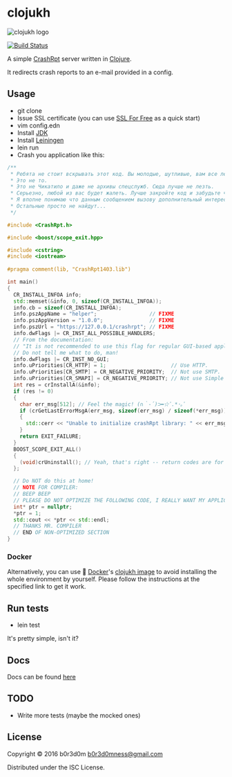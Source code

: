 # clojukh

![clojukh logo](http://i.imgur.com/RoWk1zy.jpg)

[![Build Status](https://travis-ci.org/b0r3d0m/clojukh.svg?branch=dev)](https://travis-ci.org/b0r3d0m/clojukh)

A simple [CrashRpt](http://crashrpt.sourceforge.net/) server written in [Clojure](https://clojure.org/).

It redirects crash reports to an e-mail provided in a config.

## Usage

* git clone
* Issue SSL certificate (you can use [SSL For Free](https://www.sslforfree.com/) as a quick start)
* vim config.edn
* Install [JDK](http://www.oracle.com/technetwork/java/javase/downloads/index.html)
* Install [Leiningen](http://leiningen.org/)
* lein run
* Crash you application like this:

```cpp
/**
 * Ребята не стоит вскрывать этот код. Вы молодые, шутливые, вам все легко.
 * Это не то.
 * Это не Чикатило и даже не архивы спецслужб. Сюда лучше не лезть.
 * Серьезно, любой из вас будет жалеть. Лучше закройте код и забудьте что тут писалось.
 * Я вполне понимаю что данным сообщением вызову дополнительный интерес, но хочу сразу предостеречь пытливых - стоп.
 * Остальные просто не найдут...
 */

#include <CrashRpt.h>

#include <boost/scope_exit.hpp>

#include <cstring>
#include <iostream>
 
#pragma comment(lib, "CrashRpt1403.lib")

int main()
{
  CR_INSTALL_INFOA info;
  std::memset(&info, 0, sizeof(CR_INSTALL_INFOA));
  info.cb = sizeof(CR_INSTALL_INFOA);
  info.pszAppName = "helper";                 // FIXME
  info.pszAppVersion = "1.0.0";               // FIXME
  info.pszUrl = "https://127.0.0.1/crashrpt"; // FIXME
  info.dwFlags |= CR_INST_ALL_POSSIBLE_HANDLERS;
  // From the documentation:
  // "It is not recommended to use this flag for regular GUI-based applications, blah-blah-blah"
  // Do not tell me what to do, man!
  info.dwFlags |= CR_INST_NO_GUI;
  info.uPriorities[CR_HTTP] = 1;                     // Use HTTP.
  info.uPriorities[CR_SMTP] = CR_NEGATIVE_PRIORITY;  // Not use SMTP.
  info.uPriorities[CR_SMAPI] = CR_NEGATIVE_PRIORITY; // Not use Simple MAPI.
  int res = crInstallA(&info);
  if (res != 0)
  {
    char err_msg[512]; // Feel the magic! (∩｀-´)⊃━☆ﾟ.*･｡ﾟ
    if (crGetLastErrorMsgA(err_msg, sizeof(err_msg) / sizeof(*err_msg)) > 0)
    {
      std::cerr << "Unable to initialize crashRpt library: " << err_msg << std::endl;
    }
    return EXIT_FAILURE;
  }
  BOOST_SCOPE_EXIT_ALL()
  {
    (void)crUninstall(); // Yeah, that's right -- return codes are for pussies
  };

  // Do NOT do this at home!
  // NOTE FOR COMPILER:
  // BEEP BEEP
  // PLEASE DO NOT OPTIMIZE THE FOLLOWING CODE, I REALLY WANT MY APPLICATION TO CRASH
  int* ptr = nullptr;
  *ptr = 1;
  std::cout << *ptr << std::endl;
  // THANKS MR. COMPILER
  // END OF NON-OPTIMIZED SECTION
}
```

### Docker

Alternatively, you can use :whale: [Docker](https://www.docker.com)'s [clojukh image](https://hub.docker.com/r/b0r3d0m/clojukh/) to avoid installing the whole environment by yourself. Please follow the instructions at the specified link to get it work.

## Run tests

* lein test

It's pretty simple, isn't it?

## Docs

Docs can be found [here](doc/intro.md)

## TODO

* Write more tests (maybe the mocked ones)

## License

Copyright © 2016 b0r3d0m <b0r3d0mness@gmail.com>

Distributed under the ISC License.
